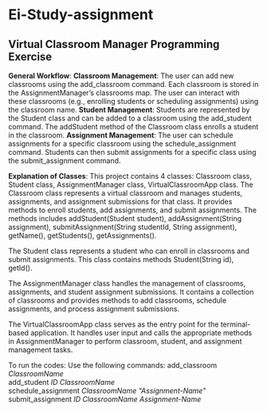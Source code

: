 # Ei-Study-assignment
## Virtual Classroom Manager Programming Exercise

**General Workflow**:
**Classroom Management**: The user can add new classrooms using the add_classroom command. Each classroom is stored in the AssignmentManager’s classrooms map. The user can interact with these classrooms (e.g., enrolling students or scheduling assignments) using the classroom name.
**Student Management**: Students are represented by the Student class and can be added to a classroom using the add_student command. The addStudent method of the Classroom class enrolls a student in the classroom.
**Assignment Management**: The user can schedule assignments for a specific classroom using the schedule_assignment command. Students can then submit assignments for a specific class using the submit_assignment command.

**Explanation of Classes**:
This project contains 4 classes: Classroom class, Student class, AssignmentManager class, VirtualClassroomApp class.
The Classroom class represents a virtual classroom and manages students, assignments, and assignment submissions for that class. 
It provides methods to enroll students, add assignments, and submit assignments. The methods includes addStudent(Student student), addAssignment(String assignment), submitAssignment(String studentId, String assignment), getName(), getStudents(), getAssignments().

The Student class represents a student who can enroll in classrooms and submit assignments. This class contains methods Student(String id), getId().

The AssignmentManager class handles the management of classrooms, assignments, and student assignment submissions. It contains a collection of classrooms and provides methods to add classrooms, schedule assignments, and process assignment submissions.

The VirtualClassroomApp class serves as the entry point for the terminal-based application. It handles user input and calls the appropriate methods in AssignmentManager to perform classroom, student, and assignment management tasks.


To run the codes:
Use the following commands:
add_classroom *ClassroomName*                                                                                                                                                                    
add_student *ID* *ClassroomName*                                                                                                                                                                                  
schedule_assignment *ClassroomName* *“Assignment-Name”*                                                                                                                                                          
submit_assignment *ID ClassroomName Assignment-Name*
